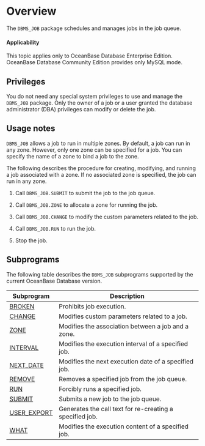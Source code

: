 Overview
================================

The `DBMS_JOB` package schedules and manages jobs in the job queue.

<main id="notice" >
    <h4>Applicability</h4>
    <p>This topic applies only to OceanBase Database Enterprise Edition. OceanBase Database Community Edition provides only MySQL mode. </p>
  </main>

Privileges
----------------------------------

You do not need any special system privileges to use and manage the `DBMS_JOB` package. Only the owner of a job or a user granted the database administrator (DBA) privileges can modify or delete the job.

Usage notes
----------------------------------

`DBMS_JOB` allows a job to run in multiple zones. By default, a job can run in any zone. However, only one zone can be specified for a job. You can specify the name of a zone to bind a job to the zone.

The following describes the procedure for creating, modifying, and running a job associated with a zone. If no associated zone is specified, the job can run in any zone.

1. Call `DBMS_JOB.SUBMIT` to submit the job to the job queue.


2. Call `DBMS_JOB.ZONE` to allocate a zone for running the job.


3. Call `DBMS_JOB.CHANGE` to modify the custom parameters related to the job.


4. Call `DBMS_JOB.RUN` to run the job.


5. Stop the job.



Subprograms
-----------------------------------

The following table describes the `DBMS_JOB` subprograms supported by the current OceanBase Database version.


| Subprogram                              | Description                                              |
|-----------------------------------------|----------------------------------------------------------|
| [BROKEN](../8800.dbms-job-oracle/200.broken-oracle.md)            | Prohibits job execution.                                 |
| [CHANGE](../8800.dbms-job-oracle/300.change-oracle.md)            | Modifies custom parameters related to a job.             |
| [ZONE](../8800.dbms-job-oracle/400.zone-oracle.md)                | Modifies the association between a job and a zone.       |
| [INTERVAL](../8800.dbms-job-oracle/500.interval-oracle.md)        | Modifies the execution interval of a specified job.      |
| [NEXT_DATE](../8800.dbms-job-oracle/600.next-date-oracle.md)      | Modifies the next execution date of a specified job.     |
| [REMOVE](../8800.dbms-job-oracle/700.remove-oracle.md)            | Removes a specified job from the job queue.              |
| [RUN](../8800.dbms-job-oracle/800.run-oracle.md)                  | Forcibly runs a specified job.                           |
| [SUBMIT](../8800.dbms-job-oracle/900.submit-oracle.md)            | Submits a new job to the job queue.                      |
| [USER_EXPORT](../8800.dbms-job-oracle/1000.user-export-oracle.md) | Generates the call text for re-creating a specified job. |
| [WHAT](../8800.dbms-job-oracle/1100.what-oracle.md)               | Modifies the execution content of a specified job.       |


